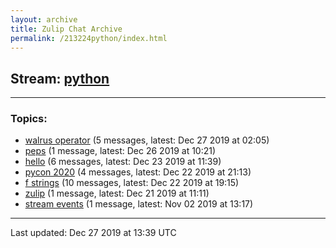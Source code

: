 ```yaml
---
layout: archive
title: Zulip Chat Archive
permalink: /213224python/index.html
---
```


## Stream: [python](http://vishnuks.com/213224python/index.html)
---

### Topics:

* [walrus operator](16779walrusoperator.html) (5 messages, latest: Dec 27 2019 at 02:05)
* [peps](96825peps.html) (1 message, latest: Dec 26 2019 at 10:21)
* [hello](47413hello.html) (6 messages, latest: Dec 23 2019 at 11:39)
* [pycon 2020](34382pycon2020.html) (4 messages, latest: Dec 22 2019 at 21:13)
* [f strings](44113fstrings.html) (10 messages, latest: Dec 22 2019 at 19:15)
* [zulip](12309zulip.html) (1 message, latest: Dec 21 2019 at 11:11)
* [stream events](95106streamevents.html) (1 message, latest: Nov 02 2019 at 13:17)

<hr><p>Last updated: Dec 27 2019 at 13:39 UTC</p>
